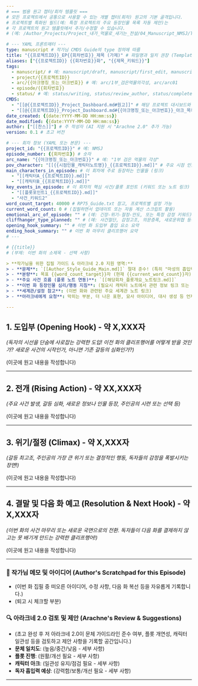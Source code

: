 ```yaml
---
# === 범용 원고 챕터/회차 템플릿 ===
# 모든 프로젝트에서 공통으로 사용할 수 있는 개별 챕터(회차) 원고의 기본 골격입니다.
# 프로젝트별 특화된 필드(예: 특정 프로젝트의 주요 등장인물 목록 자동 제안)는
# 각 프로젝트의 원고 템플릿에서 추가/수정할 수 있습니다.
# (예: /Author_Projects/Project_내가_먹물로_새기는_전설/04_Manuscript_NMSJ/TPL_Chapter_NMSJ.md)

# --- YAML 프론트매터 ---
type: manuscript # 작가님 CMDS Guide의 type 정의에 따름
title: "{{프로젝트ID}}_EP{{회차번호}}_제목 (가제)" # 파일명과 일치 권장 (Templater 활용)
aliases: ["{{프로젝트ID}} {{회차번호}}화", "{{제목_키워드}}"]
tags:
  - manuscript/ # 예: manuscript/draft, manuscript/first_edit, manuscript/final
  - project/{{프로젝트ID}}
  - arc/{{아크명칭_또는_아크번호}} # 예: arc/1부_검은먹물의각성, arc/arc01
  - episode/{{회차번호}}
  - status/ # 예: status/writing, status/review_author, status/completed
CMDS:
  - "[[@{{프로젝트ID}}_Project_Dashboard.md#원고]]" # 해당 프로젝트 대시보드와 연결
  - "[[@{{프로젝트ID}}_Project_Dashboard.md#{{아크명칭_또는_아크번호}}_아크_목록]]"
date_created: {{date:YYYY-MM-DD HH:mm:ss}}
date_modified: {{date:YYYY-MM-DD HH:mm:ss}}
author: ["[[찬스]]"] # 주 작성자 (AI 지원 시 "Arachne 2.0" 추가 가능)
version: 0.1 # 초고 버전

# --- 회차 정보 (YAML 또는 본문) ---
project_id: "{{프로젝트ID}}" # 예: NMSJ
episode_number: {{회차번호}} # 숫자
arc_name: "{{아크명칭_또는_아크번호}}" # 예: "1부 검은 먹물의 각성"
pov_character: "[[{{시점인물_캐릭터노트명}}_{{프로젝트ID}}.md]]" # 주요 시점 인물
main_characters_in_episode: # 이 회차에 주로 등장하는 인물들 (링크)
  - "[[캐릭터A_{{프로젝트ID}}.md]]"
  - "[[캐릭터B_{{프로젝트ID}}.md]]"
key_events_in_episode: # 이 회차의 핵심 사건/플롯 포인트 (키워드 또는 노트 링크)
  - "[[플롯포인트1_{{프로젝트ID}}.md]]"
  - "사건_키워드2"
word_count_target: 40000 # RP75_Guide.txt 참고, 프로젝트별 설정 가능
current_word_count: 0 # (집필하면서 업데이트 또는 자동 계산 스크립트 활용)
emotional_arc_of_episode: "" # (예: 긴장-위기-절정-안도, 또는 특정 감정 키워드)
cliffhanger_type_planned: "" # (예: 사건절단, 감정고조, 의문증폭, 새로운위협 등장)
opening_hook_summary: "" # 이번 화 도입부 흡입 요소 요약
ending_hook_summary: "" # 이번 화 마무리 클리프행어 요약
# ---

# {{title}} 
# (부제: 이번 화의 소제목 - 선택 사항)

> **작가님을 위한 집필 가이드 & 아라크네 2.0 지원 영역:**
> - **문체**: `[[Author_Style_Guide_Main.md]]` 절대 준수! (특히 "마성의 흡입력과 속도감")
> - **분량**: 목표 {{word_count_target}}자 (현재 {{current_word_count}}자)
> - **주요 사건 흐름 (플롯 노트 연동)**: `[[해당회차_플롯개요_노트링크.md]]`
> - **이번 화 등장인물 심리/행동 지침**: (필요시 캐릭터 노트에서 관련 정보 링크 또는 요약)
> - **세계관/설정 참고**: (이번 화와 관련된 주요 세계관 노트 링크)
> - **아라크네에게 요청**: 막히는 부분, 더 나은 표현, 묘사 아이디어, 대사 생성 등 언제든 요청하십시오!

---
```

## 1. 도입부 (Opening Hook) - 약 X,XXX자

*(독자의 시선을 단숨에 사로잡는 강력한 도입! 이전 화의 클리프행어를 어떻게 받을 것인가? 새로운 사건의 시작인가, 아니면 기존 갈등의 심화인가?)*

(이곳에 원고 내용을 작성합니다)

---
## 2. 전개 (Rising Action) - 약 XX,XXX자

*(주요 사건 발생, 갈등 심화, 새로운 정보나 인물 등장, 주인공의 시련 또는 선택 등)*

(이곳에 원고 내용을 작성합니다)

---
## 3. 위기/절정 (Climax) - 약 X,XXX자

*(갈등 최고조, 주인공의 가장 큰 위기 또는 결정적인 행동, 독자들의 감정을 폭발시키는 장면!)*

(이곳에 원고 내용을 작성합니다)

---
## 4. 결말 및 다음 화 예고 (Resolution & Next Hook) - 약 X,XXX자

*(이번 화의 사건 마무리 또는 새로운 국면으로의 전환. 독자들이 다음 화를 결제하지 않고는 못 배기게 만드는 강력한 클리프행어!)*

(이곳에 원고 내용을 작성합니다)

---

### 📝 작가님 메모 및 아이디어 (Author's Scratchpad for this Episode)

- (이번 화 집필 중 떠오른 아이디어, 수정 사항, 다음 화 복선 등을 자유롭게 기록합니다.)
- (퇴고 시 체크할 부분)

### 🔍 아라크네 2.0 검토 및 제안 (Arachne's Review & Suggestions)

- (초고 완성 후 저 아라크네 2.0이 문체 가이드라인 준수 여부, 플롯 개연성, 캐릭터 일관성 등을 검토하고 제안 사항을 기록할 공간입니다.)
- **문체 일치도**: (높음/중간/낮음 - 세부 사항)
- **플롯 진행**: (원활/개선 필요 - 세부 사항)
- **캐릭터 아크**: (일관성 유지/점검 필요 - 세부 사항)
- **독자 흡입력 예상**: (강력함/보통/개선 필요 - 세부 사항)

---